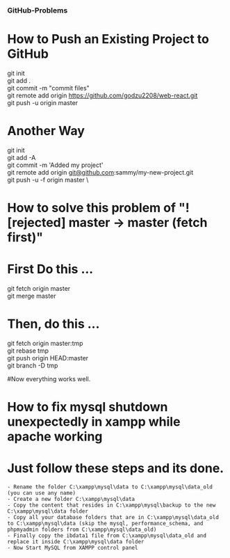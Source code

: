 ### GitHub-Problems
# How to Push an Existing Project to GitHub

git init \
git add .\
git commit -m "commit files"\
git remote add origin https://github.com/godzu2208/web-react.git  \
git push -u origin master 

# Another Way
git init \
git add -A \
git commit -m 'Added my project' \
git remote add origin git@github.com:sammy/my-new-project.git \
git push -u -f origin master \


# How to solve this problem of "! [rejected] master -> master (fetch first)"
# First Do this ...
git fetch origin master\
git merge  master

# Then, do this ...

git fetch origin master:tmp\
git rebase tmp\
git push origin HEAD:master\
git branch -D tmp

#Now everything works well.

# How to fix mysql shutdown unexpectedly in xampp while apache working
# Just follow these steps and its done.
    - Rename the folder C:\xampp\mysql\data to C:\xampp\mysql\data_old (you can use any name)
    - Create a new folder C:\xampp\mysql\data
    - Copy the content that resides in C:\xampp\mysql\backup to the new C:\xampp\mysql\data folder
    - Copy all your database folders that are in C:\xampp\mysql\data_old to C:\xampp\mysql\data (skip the mysql, performance_schema, and phpmyadmin folders from C:\xampp\mysql\data_old)
    - Finally copy the ibdata1 file from C:\xampp\mysql\data_old and replace it inside C:\xampp\mysql\data folder
    - Now Start MySQL from XAMPP control panel
